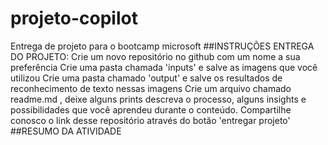 ﻿# projeto-copilot 
 Entrega de projeto para o bootcamp microsoft
##INSTRUÇÕES ENTREGA DO PROJETO:
  Crie um novo repositório no github com um nome a sua preferência
  Crie uma pasta chamada 'inputs' e salve as imagens que você utilizou
  Crie uma pasta chamado 'output' e salve os resultados de reconhecimento de texto nessas imagens
  Crie um arquivo chamado readme.md , deixe alguns prints descreva o processo, alguns insights e possibilidades que você aprendeu durante o conteúdo.
Compartilhe conosco o link desse repositório através do botão 'entregar projeto'
##RESUMO DA ATIVIDADE
